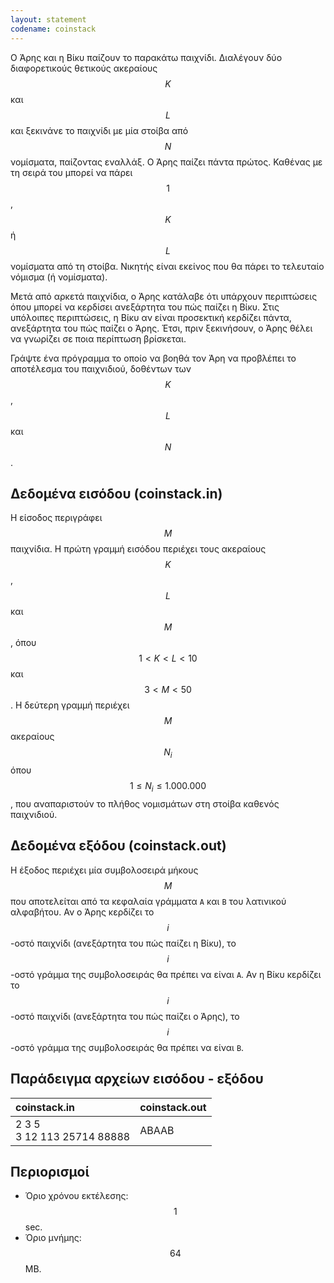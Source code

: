 ```yaml
---
layout: statement
codename: coinstack
---
```


Ο Άρης και η Βίκυ παίζουν το παρακάτω παιχνίδι. Διαλέγουν δύο διαφορετικούς θετικούς ακεραίους $$K$$ και $$L$$ και ξεκινάνε το παιχνίδι με μία στοίβα από $$N$$ νομίσματα, παίζοντας εναλλάξ. Ο Άρης παίζει πάντα πρώτος. Καθένας με τη σειρά του μπορεί να πάρει $$1$$, $$K$$ ή $$L$$ νομίσματα από τη στοίβα. Νικητής είναι εκείνος που θα πάρει το τελευταίο νόμισμα (ή νομίσματα).

Μετά από αρκετά παιχνίδια, ο Άρης κατάλαβε ότι υπάρχουν περιπτώσεις όπου μπορεί να κερδίσει
ανεξάρτητα του πώς παίζει η Βίκυ. Στις υπόλοιπες περιπτώσεις, η Βίκυ αν είναι προσεκτική κερδίζει πάντα, ανεξάρτητα του πώς παίζει ο Άρης. Έτσι, πριν ξεκινήσουν, ο Άρης θέλει να γνωρίζει σε ποια περίπτωση βρίσκεται.

Γράψτε ένα πρόγραμμα το οποίο να βοηθά τον Άρη να προβλέπει το αποτέλεσμα του παιχνιδιού, δοθέντων των $$K$$, $$L$$ και $$N$$.

## Δεδομένα εισόδου (coinstack.in)

Η είσοδος περιγράφει $$M$$ παιχνίδια. Η πρώτη γραμμή εισόδου περιέχει τους ακεραίους $$K$$, $$L$$ και $$M$$, όπου $$1 < K < L < 10$$ και $$3 < M < 50$$. Η δεύτερη γραμμή περιέχει $$M$$ ακεραίους $$N_i$$ όπου $$1 \leq N_i ≤ 1.000.000$$, που αναπαριστούν το πλήθος νομισμάτων στη στοίβα καθενός παιχνιδιού.

## Δεδομένα εξόδου (coinstack.out)

Η έξοδος περιέχει μία συμβολοσειρά μήκους $$Μ$$ που αποτελείται από τα κεφαλαία γράμματα `A` και `B` του λατινικού αλφαβήτου. Αν ο Άρης κερδίζει το $$i$$-οστό παιχνίδι (ανεξάρτητα του πώς παίζει η Βίκυ), το $$i$$-οστό γράμμα της συμβολοσειράς θα πρέπει να είναι `A`. Αν η Βίκυ κερδίζει το $$i$$-οστό παιχνίδι (ανεξάρτητα του πώς παίζει ο Άρης), το $$i$$-οστό γράμμα της συμβολοσειράς θα πρέπει να είναι `B`.

## Παράδειγμα αρχείων εισόδου - εξόδου

| **coinstack.in**      | **coinstack.out** |
| :--- | :--- |
| 2 3 5<br>3 12 113 25714 88888 | ABAAB |

## Περιορισμοί

 - Όριο χρόνου εκτέλεσης: $$1$$ sec.
 - Όριο μνήμης: $$64$$ MB.

